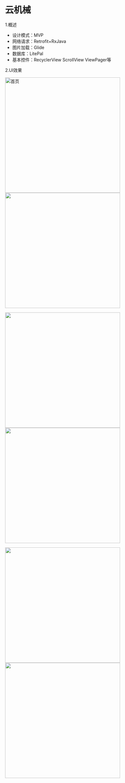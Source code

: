 # 云机械

1.概述
- 设计模式：MVP
- 网络请求：Retrofit+RxJava 
- 图片加载：Glide 
- 数据库：LitePal
- 基本控件：RecyclerView ScrollView ViewPager等


2.UI效果

<img src="img/pg1.png" width="375" alt="首页" />    <img src="img/pg2.png" width="375"/>

<img src="img/pg3.png" width="375"/>    <img src="img/pg4.png" width="375"/>

<img src="img/pg5.png" width="375"/>    <img src="img/pg6.png" width="375"/>


